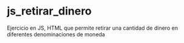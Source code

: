 # js_retirar_dinero
Ejercicio en JS, HTML que permite retirar una cantidad de dinero en diferentes denominaciones de moneda

